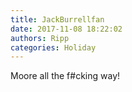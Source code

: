 ```yaml
---
title: JackBurrellfan
date: 2017-11-08 18:22:02
authors: Ripp
categories: Holiday
---
```


 Moore all the f#cking way!